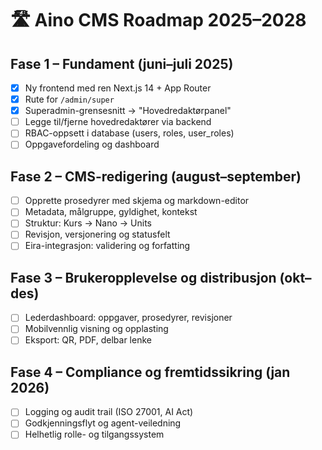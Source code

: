 # 🛣️ Aino CMS Roadmap 2025–2028

## Fase 1 – Fundament (juni–juli 2025)

- [x] Ny frontend med ren Next.js 14 + App Router
- [x] Rute for `/admin/super`
- [x] Superadmin-grensesnitt → "Hovedredaktørpanel"
- [ ] Legge til/fjerne hovedredaktører via backend
- [ ] RBAC-oppsett i database (users, roles, user_roles)
- [ ] Oppgavefordeling og dashboard

## Fase 2 – CMS-redigering (august–september)

- [ ] Opprette prosedyrer med skjema og markdown-editor
- [ ] Metadata, målgruppe, gyldighet, kontekst
- [ ] Struktur: Kurs → Nano → Units
- [ ] Revisjon, versjonering og statusfelt
- [ ] Eira-integrasjon: validering og forfatting

## Fase 3 – Brukeropplevelse og distribusjon (okt–des)

- [ ] Lederdashboard: oppgaver, prosedyrer, revisjoner
- [ ] Mobilvennlig visning og opplasting
- [ ] Eksport: QR, PDF, delbar lenke

## Fase 4 – Compliance og fremtidssikring (jan 2026)

- [ ] Logging og audit trail (ISO 27001, AI Act)
- [ ] Godkjenningsflyt og agent-veiledning
- [ ] Helhetlig rolle- og tilgangssystem 